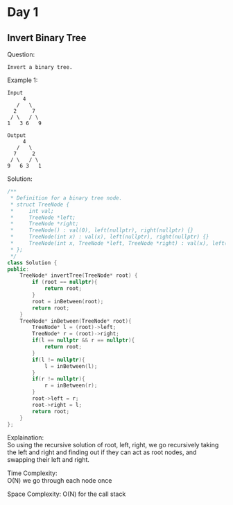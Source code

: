 # Day 1

## Invert Binary Tree

Question:  
```
Invert a binary tree.
```

Example 1:  
```
Input  
     4
   /   \
  2     7
 / \   / \
1   3 6   9

Output  
     4
   /   \
  7     2
 / \   / \
9   6 3   1
```

Solution: 

```cpp
/**
 * Definition for a binary tree node.
 * struct TreeNode {
 *     int val;
 *     TreeNode *left;
 *     TreeNode *right;
 *     TreeNode() : val(0), left(nullptr), right(nullptr) {}
 *     TreeNode(int x) : val(x), left(nullptr), right(nullptr) {}
 *     TreeNode(int x, TreeNode *left, TreeNode *right) : val(x), left(left), right(right) {}
 * };
 */
class Solution {
public:
    TreeNode* invertTree(TreeNode* root) {
        if (root == nullptr){
            return root;
        }
        root = inBetween(root);
        return root;
    }
    TreeNode* inBetween(TreeNode* root){
        TreeNode* l = (root)->left;
        TreeNode* r = (root)->right;
        if(l == nullptr && r == nullptr){
            return root;
        }
        if(l != nullptr){
            l = inBetween(l);     
        }
        if(r != nullptr){
            r = inBetween(r);    
        }
        root->left = r;
        root->right = l;
        return root;
    }
};
```

Explaination:  
So using the recursive solution of root, left, right, we go recursively taking the left and right and finding out if they can act as root nodes, and swapping their left and right.  

Time Complexity:  
O(N) we go through each node once

Space Complexity: 
O(N) for the call stack 

